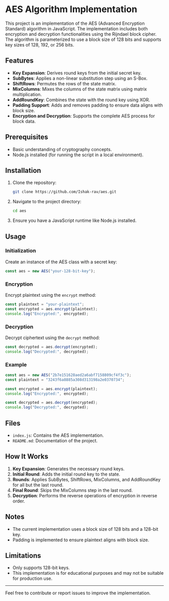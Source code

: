 # AES Algorithm Implementation

This project is an implementation of the AES (Advanced Encryption Standard) algorithm in JavaScript. The implementation includes both encryption and decryption functionalities using the Rijndael block cipher. The algorithm is parameterized to use a block size of 128 bits and supports key sizes of 128, 192, or 256 bits.

## Features

- **Key Expansion**: Derives round keys from the initial secret key.
- **SubBytes**: Applies a non-linear substitution step using an S-Box.
- **ShiftRows**: Permutes the rows of the state matrix.
- **MixColumns**: Mixes the columns of the state matrix using matrix multiplication.
- **AddRoundKey**: Combines the state with the round key using XOR.
- **Padding Support**: Adds and removes padding to ensure data aligns with block size.
- **Encryption and Decryption**: Supports the complete AES process for block data.

## Prerequisites

- Basic understanding of cryptography concepts.
- Node.js installed (for running the script in a local environment).

## Installation

1. Clone the repository:

   ```bash
   git clone https://github.com/Ishak-rav/aes.git
   ```

2. Navigate to the project directory:

   ```bash
   cd aes
   ```

3. Ensure you have a JavaScript runtime like Node.js installed.

## Usage

### Initialization

Create an instance of the AES class with a secret key:

```javascript
const aes = new AES("your-128-bit-key");
```

### Encryption

Encrypt plaintext using the `encrypt` method:

```javascript
const plaintext = "your-plaintext";
const encrypted = aes.encrypt(plaintext);
console.log("Encrypted:", encrypted);
```

### Decryption

Decrypt ciphertext using the `decrypt` method:

```javascript
const decrypted = aes.decrypt(encrypted);
console.log("Decrypted:", decrypted);
```

### Example

```javascript
const aes = new AES("2b7e151628aed2a6abf7158809cf4f3c");
const plaintext = "3243f6a8885a308d313198a2e0370734";

const encrypted = aes.encrypt(plaintext);
console.log("Encrypted:", encrypted);

const decrypted = aes.decrypt(encrypted);
console.log("Decrypted:", decrypted);
```

## Files

- `index.js`: Contains the AES implementation.
- `README.md`: Documentation of the project.

## How It Works

1. **Key Expansion**: Generates the necessary round keys.
2. **Initial Round**: Adds the initial round key to the state.
3. **Rounds**: Applies SubBytes, ShiftRows, MixColumns, and AddRoundKey for all but the last round.
4. **Final Round**: Skips the MixColumns step in the last round.
5. **Decryption**: Performs the reverse operations of encryption in reverse order.

## Notes

- The current implementation uses a block size of 128 bits and a 128-bit key.
- Padding is implemented to ensure plaintext aligns with block size.

## Limitations

- Only supports 128-bit keys.
- This implementation is for educational purposes and may not be suitable for production use.

---

Feel free to contribute or report issues to improve the implementation.
